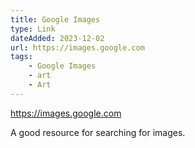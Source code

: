 ```yaml
---
title: Google Images
type: Link
dateAdded: 2023-12-02
url: https://images.google.com
tags:
    - Google Images
    - art
    - Art
---
```


<a href="https://images.google.com">https://images.google.com</a>

A good resource for searching for images.

